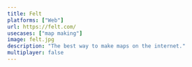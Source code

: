 ```yaml
---
title: Felt
platforms: ["Web"]
url: https://felt.com/
usecases: ["map making"]
image: felt.jpg
description: "The best way to make maps on the internet."
multiplayer: false
---
```


